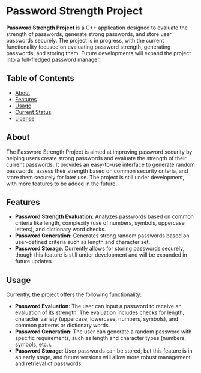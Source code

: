 # Password Strength Project

**Password Strength Project** is a C++ application designed to evaluate the strength of passwords, generate strong passwords, and store user passwords securely. The project is in progress, with the current functionality focused on evaluating password strength, generating passwords, and storing them. Future developments will expand the project into a full-fledged password manager.

## Table of Contents

- [About](#about)
- [Features](#features)
- [Usage](#usage)
- [Current Status](#current-status)
- [License](#license)

## About

The Password Strength Project is aimed at improving password security by helping users create strong passwords and evaluate the strength of their current passwords. It provides an easy-to-use interface to generate random passwords, assess their strength based on common security criteria, and store them securely for later use. The project is still under development, with more features to be added in the future.

## Features

- **Password Strength Evaluation**: Analyzes passwords based on common criteria like length, complexity (use of numbers, symbols, uppercase letters), and dictionary word checks.
- **Password Generation**: Generates strong random passwords based on user-defined criteria such as length and character set.
- **Password Storage**: Currently allows for storing passwords securely, though this feature is still under development and will be expanded in future updates.
  
## Usage

Currently, the project offers the following functionality:

- **Password Evaluation**: The user can input a password to receive an evaluation of its strength. The evaluation includes checks for length, character variety (uppercase, lowercase, numbers, symbols), and common patterns or dictionary words.
- **Password Generation**: The user can generate a random password with specific requirements, such as length and character types (numbers, symbols, etc.).
- **Password Storage**: User passwords can be stored, but this feature is in an early stage, and future versions will allow more robust management and retrieval of passwords.
